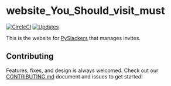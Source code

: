 # website_You_Should_visit_must

[![CircleCI](https://circleci.com/gh/pyslackers/website.svg?style=svg)](https://circleci.com/gh/pyslackers/website) [![Updates](https://pyup.io/repos/github/pyslackers/website/shield.svg)](https://pyup.io/repos/github/pyslackers/website/)

This is the website for [PySlackers](https://pyslackers.com) that manages invites.

## Contributing

Features, fixes, and design is always welcomed. Check out our [CONTRIBUTING.md](CONTRIBUTING.md) document and issues to get started!
